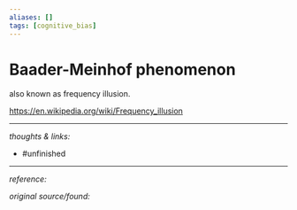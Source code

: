 ```yaml
---
aliases: []
tags: [cognitive_bias]
---
```


# Baader-Meinhof phenomenon

also known as frequency illusion. 

<https://en.wikipedia.org/wiki/Frequency_illusion> 


---

_thoughts & links:_



- #unfinished 

---

_reference:_ 

_original source/found:_ 